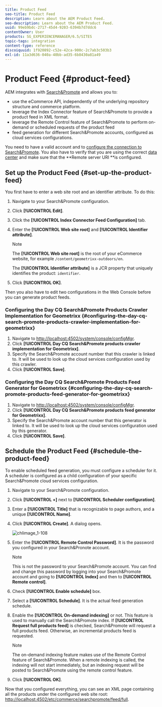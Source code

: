 ```yaml
---
title: Product Feed
seo-title: Product Feed
description: Learn about the AEM Product Feed.
seo-description: Learn about the AEM Product Feed.
uuid: 99eb9bdc-2717-45d4-9203-6394b7d7ddc6
contentOwner: User
products: SG_EXPERIENCEMANAGER/6.5/SITES
topic-tags: integration
content-type: reference
discoiquuid: 1f920892-c52e-42ca-900c-2c7ab3c503b3
exl-id: 11a3d636-040a-40bb-ad35-6b8430a81a49
---
```

# Product Feed {#product-feed}

AEM integrates with [Search&Promote](https://www.adobe.com/solutions/testing-targeting/searchandpromote.html) and allows you to:

* use the eCommerce API, independently of the underlying repository structure and commerce platform.
* leverage the Index Connector feature of Search&Promote to provide a product feed in XML format.
* leverage the Remote Control feature of Search&Promote to perform on-demand or scheduled requests of the product feed
* feed generation for different Search&Promote accounts, configured as cloud services configurations.

You need to have a valid account and to [configure the connection to Search&Promote](/help/sites-administering/search-and-promote.md#configuring-the-connection-to-search-promote). You also have to verify that you are using the correct [data center](/help/sites-administering/search-and-promote.md#configuring-the-data-center) and make sure that the **Remote server URI **is configured.

## Set up the Product Feed {#set-up-the-product-feed}

You first have to enter a web site root and an identifier attribute. To do this:

1. Navigate to your Search&Promote configuration.
1. Click **[!UICONTROL Edit]**.
1. Click the **[!UICONTROL Index Connector Feed Configuration]** tab.
1. Enter the **[!UICONTROL Web site root]** and **[!UICONTROL Identifier attribute]**.

   >[!NOTE]
   >
   >The **[!UICONTROL Web site root]** is the root of your eCommerce website, for example `/content/geometrixx-outdoors/en`.
   >
   >The **[!UICONTROL Identifier attribute]** is a JCR property that uniquely identifies the product: `identifier`.

1. Click **[!UICONTROL OK]**.

Then you also have to edit two configurations in the Web Console before you can generate product feeds.

### Configuring the Day CQ Search&Promote Products Crawler Implementation for Geometrixx {#configuring-the-day-cq-search-promote-products-crawler-implementation-for-geometrixx}

1. Navigate to [http://localhost:4502/system/console/configMgr](http://localhost:4502/system/console/configMgr).
1. Click **[!UICONTROL Day CQ Search&Promote products crawler implementation for Geometrixx]**.
1. Specify the Search&Promote account number that this crawler is linked to. It will be used to look up the cloud services configuration used by this crawler.
1. Click **[!UICONTROL Save]**.

### Configuring the Day CQ Search&Promote Products Feed Generator for Geometrixx {#configuring-the-day-cq-search-promote-products-feed-generator-for-geometrixx}

1. Navigate to [http://localhost:4502/system/console/configMgr](http://localhost:4502/system/console/configMgr).
1. Click **[!UICONTROL Day CQ Search&Promote products feed generator for Geometrixx]**.
1. Specify the Search&Promote account number that this generator is linked to. It will be used to look up the cloud services configuration used by this generator.
1. Click **[!UICONTROL Save]**.

## Schedule the Product Feed {#schedule-the-product-feed}

To enable scheduled feed generation, you must configure a scheduler for it.
A scheduler is configured as a child configuration of your specific Search&Promote cloud services configuration.

1. Navigate to your Search&Promote configuration.
1. Click **[!UICONTROL +]** next to **[!UICONTROL Scheduler configuration]**.
1. Enter a **[!UICONTROL Title]** that is recognizable to page authors, and a unique **[!UICONTROL Name]**.
1. Click **[!UICONTROL Create]**. A dialog opens.

   ![chlimage_1-108](assets/chlimage_1-108a.png)

1. Enter the **[!UICONTROL Remote Control Password]**. It is the password you configured in your Search&Pronote account.

   >[!NOTE]
   >
   >This is not the password to your Search&Promote account. You can find and change this password by logging into your Search&Promote account and going to **[!UICONTROL Index]** and then to **[!UICONTROL Remote control]**.

1. Check **[!UICONTROL Enable schedule]** box.
1. Select a **[!UICONTROL Schedule]**. It is the actual feed generation schedule.
1. Enable the **[!UICONTROL On-demand indexing]** or not. This feature is used to manually call the Search&Promote index. If **[!UICONTROL Request full products feed]** is checked, Search&Promote will request a full products feed. Otherwise, an incremental products feed is requested.

   >[!NOTE]
   >
   >The on-demand indexing feature makes use of the Remote Control feature of Search&Promote. When a remote indexing is called, the indexing will not start immediately, but an indexing request will be posted to Search&Promote using the remote control feature.

1. Click **[!UICONTROL OK]**.

Now that you configured everything, you can see an XML page containing all the products under the configured web site root: [http://localhost:4502/etc/commerce/searchpromote/feed/full](http://localhost:4502/etc/commerce/searchpromote/feed/full).
